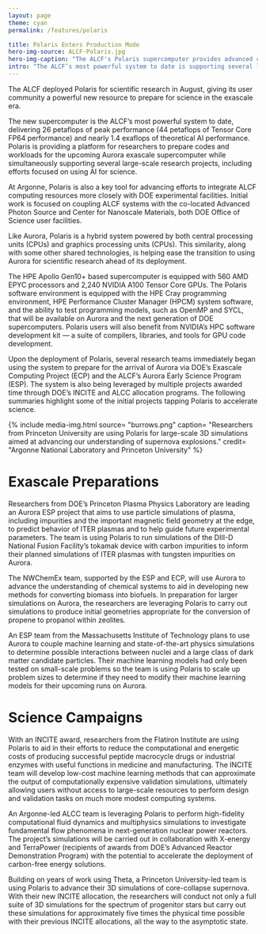 ```yaml
---
layout: page
theme: cyan
permalink: /features/polaris

title: Polaris Enters Production Mode
hero-img-source: ALCF-Polaris.jpg
hero-img-caption: "The ALCF's Polaris supercomputer provides advanced capabilities for workloads involving simulation, data analysis, and AI tasks."
intro: "The ALCF’s most powerful system to date is supporting several large-scale science projects while also helping researchers prepare for Aurora."
---
```



The ALCF deployed Polaris for scientific research in August, giving its user community a powerful new resource to prepare for science in the exascale era. 

The new supercomputer is the ALCF’s most powerful system to date, delivering 26 petaflops of peak performance (44 petaflops of Tensor Core FP64 performance) and nearly 1.4 exaflops of theoretical AI performance. Polaris is providing a platform for researchers to prepare codes and workloads for the upcoming Aurora exascale supercomputer while simultaneously supporting several large-scale research projects, including efforts focused on using AI for science.

At Argonne, Polaris is also a key tool for advancing efforts to integrate ALCF computing resources more closely with DOE experimental facilities. Initial work is focused on coupling ALCF systems with the co-located Advanced Photon Source and Center for Nanoscale Materials, both DOE Office of Science user facilities.

Like Aurora, Polaris is a hybrid system powered by both central processing units (CPUs) and graphics processing units (CPUs). This similarity, along with some other shared technologies, is helping ease the transition to using Aurora for scientific research ahead of its deployment.  

The HPE Apollo Gen10+ based supercomputer is equipped with 560 AMD EPYC processors and 2,240 NVIDIA A100 Tensor Core GPUs. The Polaris software environment is equipped with the HPE Cray programming environment, HPE Performance Cluster Manager (HPCM) system software, and the ability to test programming models, such as OpenMP and SYCL, that will be available on Aurora and the next generation of DOE supercomputers. Polaris users will also benefit from NVIDIA’s HPC software development kit — a suite of compilers, libraries, and tools for GPU code development.

Upon the deployment of Polaris, several research teams immediately began using the system to prepare for the arrival of Aurora via DOE’s Exascale Computing Project (ECP) and the ALCF’s Aurora Early Science Program (ESP). The system is also being leveraged by multiple projects awarded time through DOE’s INCITE and ALCC allocation programs. The following summaries highlight some of the initial projects tapping Polaris to accelerate science.

{% include media-img.html
   source= "burrows.png"
   caption= "Researchers from Princeton University are using Polaris for large-scale 3D simulations aimed at advancing our understanding of supernova explosions."
   credit= "Argonne National Laboratory and Princeton University"
%}

# Exascale Preparations

Researchers from DOE’s Princeton Plasma Physics Laboratory are leading an Aurora ESP project that aims to use particle simulations of plasma, including impurities and the important magnetic field geometry at the edge, to predict behavior of ITER plasmas and to help guide future experimental parameters. The team is using Polaris to run simulations of the DIII-D National Fusion Facility’s tokamak device with carbon impurities to inform their planned simulations of ITER plasmas with tungsten impurities on Aurora.

The NWChemEx team, supported by the ESP and ECP, will use Aurora to advance the understanding of chemical systems to aid in developing new methods for converting biomass into biofuels. In preparation for larger simulations on Aurora, the researchers are leveraging Polaris to carry out simulations to produce initial geometries appropriate for the conversion of propene to propanol within zeolites.

An ESP team from the Massachusetts Institute of Technology plans to use Aurora to couple machine learning and state-of-the-art physics simulations to determine possible interactions between nuclei and a large class of dark matter candidate particles. Their machine learning models had only been tested on small-scale problems so the team is using Polaris to scale up problem sizes to determine if they need to modify their machine learning models for their upcoming runs on Aurora. 

# Science Campaigns

With an INCITE award, researchers from the Flatiron Institute are using Polaris to aid in their efforts to reduce the computational and energetic costs of producing successful peptide macrocycle drugs or industrial enzymes with useful functions in medicine and manufacturing. The INCITE team will develop low-cost machine learning methods that can approximate the output of computationally expensive validation simulations, ultimately allowing users without access to large-scale resources to perform design and validation tasks on much more modest computing systems.

An Argonne-led ALCC team is leveraging Polaris to perform high-fidelity computational fluid dynamics and multiphysics simulations to investigate fundamental flow phenomena in next-generation nuclear power reactors. The project’s simulations will be carried out in collaboration with X-energy and TerraPower (recipients of awards from DOE’s Advanced Reactor Demonstration Program) with the potential to accelerate the deployment of carbon-free energy solutions. 

Building on years of work using Theta, a Princeton University-led team is using Polaris to advance their 3D simulations of core-collapse supernova. With their new INCITE allocation, the researchers will conduct not only a full suite of 3D simulations for the spectrum of progenitor stars but carry out these simulations for approximately five times the physical time possible with their previous INCITE allocations, all the way to the asymptotic state. 


